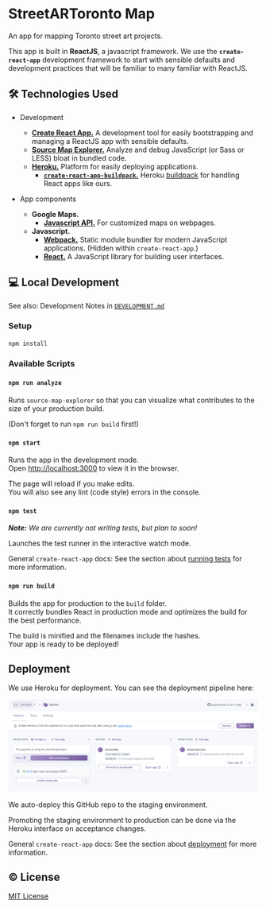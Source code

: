 # StreetARToronto Map

An app for mapping Toronto street art projects.

This app is built in **ReactJS**, a javascript framework. We use the
**`create-react-app`** development framework to start with sensible defaults
and development practices that will be familiar to many familiar with ReactJS.

## :hammer_and_wrench: Technologies Used

- Development
  - [**Create React App.**][create-react-app] A development tool for easily bootstrapping and managing a ReactJS app with sensible defaults. 
  - [**Source Map Explorer.**][source-map-explorer] Analyze and debug JavaScript (or Sass or LESS) bloat in bundled code.
  - [**Heroku.**][heroku] Platform for easily deploying applications.
    - [**`create-react-app-buildpack`.**][create-react-app-buildpack] Heroku
      [buildpack][heroku-buildpack] for handling React apps like ours.
- App components
  - **Google Maps.**
    - [**Javascript API.**][gmaps-js] For customized maps on webpages.
  - **Javascript.**
    - [**Webpack.**][webpack] Static module bundler for modern JavaScript applications. (Hidden within `create-react-app`.)
    - [**React.**][react] A JavaScript library for building user interfaces.

   [create-react-app]: https://create-react-app.dev/
   [source-map-explorer]: https://github.com/danvk/source-map-explorer
   [heroku]: https://www.heroku.com/what
   [heroku-buildpack]: https://devcenter.heroku.com/articles/buildpacks
   [create-react-app-buildpack]: https://github.com/mars/create-react-app-buildpack

   [gmaps-js]: https://developers.google.com/maps/documentation/javascript/tutorial
   [webpack]: https://webpack.js.org/concepts/
   [react]: https://reactjs.org/

## :computer: Local Development

See also: Development Notes in [`DEVELOPMENT.md`](/DEVELOPMENT.md)

### Setup

```
npm install
```

### Available Scripts

#### `npm run analyze`

Runs `source-map-explorer` so that you can visualize what contributes to the size of your production build.

(Don't forget to run `npm run build` first!)

#### `npm start`

Runs the app in the development mode.<br />
Open [http://localhost:3000](http://localhost:3000) to view it in the browser.

The page will reload if you make edits.<br />
You will also see any lint (code style) errors in the console.

#### `npm test`

_**Note:** We are currently not writing tests, but plan to soon!_

Launches the test runner in the interactive watch mode.<br />

General `create-react-app` docs: See the section about [running tests](https://facebook.github.io/create-react-app/docs/running-tests) for more information.

#### `npm run build`

Builds the app for production to the `build` folder.<br />
It correctly bundles React in production mode and optimizes the build for the best performance.

The build is minified and the filenames include the hashes.<br />
Your app is ready to be deployed!

## Deployment

We use Heroku for deployment. You can see the deployment pipeline here:

![Screenshot of Heroku pipeline](docs/heroku-pipeline-screenshot.png)

We auto-deploy this GitHub repo to the staging environment.

Promoting the staging environment to production can be done via the Heroku interface on acceptance changes.

General `create-react-app` docs: See the section about [deployment](https://facebook.github.io/create-react-app/docs/deployment) for more information.

## :copyright: License
[MIT License](https://tldrlegal.com/license/mit-license)
